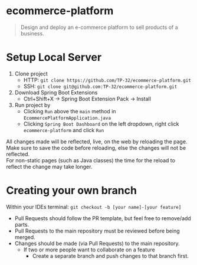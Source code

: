 # ecommerce-platform
> Design and deploy an e-commerce platform to sell products of a business.

# Setup Local Server
1. Clone project
    - HTTP: `git clone https://github.com/TP-32/ecommerce-platform.git`
    - SSH: `git clone git@github.com:TP-32/ecommerce-platform.git`
2. Download Spring Boot Extensions
    - Ctrl+Shift+X -> Spring Boot Extension Pack -> Install
3. Run project by
    - Clicking `Run` above the `main` method in `EcommercePlatformApplication.java`
    - Clicking `Spring Boot Dashboard` on the left dropdown, right click `ecommerce-platform` and click `Run`
    
All changes made will be reflected, live, on the web by reloading the page.  
Make sure to save the code before reloading, else the changes will not be reflected.  
For non-static pages (such as Java classes) the time for the reload to reflect the change may take longer.

# Creating your own branch
Within your IDEs terminal: `git checkout -b [your name]-[your feature]`
- Pull Requests should follow the PR template, but feel free to remove/add parts.
- Pull Requests to the main repository must be reviewed before being merged.
- Changes should be made (via Pull Requests) to the main repository. 
  - If two or more people want to collaborate on a feature
    - Create a separate branch and push changes to that branch first.
